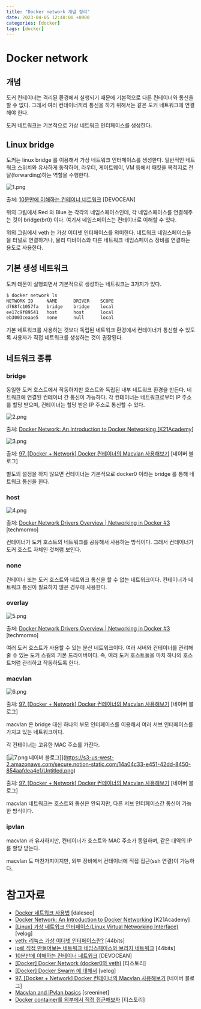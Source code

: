 ```yaml
---
title: "Docker network 개념 정리"
date: 2023-04-05 12:48:00 +0900
categories: [docker]
tags: [docker]
---
```


# Docker network

## 개념

도커 컨테이너는 격리된 환경에서 실행되기 때문에 기본적으로 다른 컨테이너와 통신을 할 수 없다. 그래서 여러 컨테이너끼리 통신을 하기 위해서는 같은 도커 네트워크에 연결해야 한다.

도커 네트워크는 기본적으로 가상 네트워크 인터페이스를 생성한다.

## Linux bridge

도커는 linux bridge 를 이용해서 가상 네트워크 인터페이스를 생성한다. 일반적인 네트워크 스위치와 유사하게 동작하며, 라우터, 게이트웨이, VM 등에서 패킷을 목적지로 전달(forwarding)하는 역할을 수행한다.

![1.png](/assets/images/2023/2023-04-05-types-of-docker-network/1.png)

출처: [10분만에 이해하는 컨테이너 네트워크](https://devocean.sk.com/blog/techBoardDetail.do?ID=163803) [DEVOCEAN]

위의 그림에서 Red 와 Blue 는 각각의 네임스페이스인데, 각 네임스페이스를 연결해주는 것이 bridge(br0) 이다. 여기서 네임스페이스는 컨테이너로 이해할 수 있다.

위의 그림에서 veth 는 가상 이더넷 인터페이스를 의미한다. 네트워크 네임스페이스들을 터널로 연결하거나, 물리 디바이스와 다른 네트워크 네임스페이스 장비를 연결하는 용도로 사용한다.

## 기본 생성 네트워크

도커 데몬이 실행되면서 기본적으로 생성하는 네트워크는 3가지가 있다.

```bash
$ docker network ls
NETWORK ID     NAME      DRIVER    SCOPE
d768fc1057fa   bridge    bridge    local
ee17c9f89541   host      host      local
eb3003ceaae5   none      null      local
```

기본 네트워크를 사용하는 것보다 독립된 네트워크 환경에서 컨테이너가 통신할 수 있도록 사용자가 직접 네트워크를 생성하는 것이 권장된다.

## 네트워크 종류

### bridge

동일한 도커 호스트에서 작동하지만 호스트와 독립된 내부 네트워크 환경을 만든다. 네트워크에 연결된 컨테이너 간 통신이 가능하다. 각 컨테이너는 네트워크로부터 IP 주소를 할당 받으며, 컨테이너는 할당 받은 IP 주소로 통신할 수 있다.

![2.png](/assets/images/2023/2023-04-05-types-of-docker-network/2.png)

출처: [Docker Network: An Introduction to Docker Networking [K21Academy]](https://k21academy.com/docker-kubernetes/docker-networking-different-types-of-networking-overview-for-beginners/)

![3.png](/assets/images/2023/2023-04-05-types-of-docker-network/3.png)

출처: [97. [Docker + Network] Docker 컨테이너의 Macvlan 사용해보기](https://m.blog.naver.com/alice_k106/220984112963) [네이버 블로그]

별도의 설정을 하지 않으면 컨테이너는 기본적으로 docker0 이라는 bridge 를 통해 네트워크 통신을 한다.

### host

![4.png](/assets/images/2023/2023-04-05-types-of-docker-network/4.png)

출처: [Docker Network Drivers Overview | Networking in Docker #3](https://techmormo.com/posts/docker-networking-3-drivers-overview/) [techmormo]

컨테이너가 도커 호스트의 네트워크를 공유해서 사용하는 방식이다. 그래서 컨테이너가 도커 호스트 자체인 것처럼 보인다.

### none

컨테이너 또는 도커 호스트와 네트워크 통신을 할 수 없는 네트워크이다. 컨테이너가 네트워크 통신이 필요하지 않은 경우에 사용한다.

### overlay

![5.png](/assets/images/2023/2023-04-05-types-of-docker-network/5.png)

출처: [Docker Network Drivers Overview | Networking in Docker #3](https://techmormo.com/posts/docker-networking-3-drivers-overview/) [techmormo]

여러 도커 호스트가 사용할 수 있는 분산 네트워크이다. 여러 서버와 컨테이너를 관리해줄 수 있는 도커 스웜의 기본 드라이버이다. 즉, 여러 도커 호스트들을 마치 하나의 호스트처럼 관리하고 작동하도록 한다.

### macvlan

![6.png](/assets/images/2023/2023-04-05-types-of-docker-network/6.png)

출처: [97. [Docker + Network] Docker 컨테이너의 Macvlan 사용해보기](https://m.blog.naver.com/alice_k106/220984112963) [네이버 블로그]

macvlan 은 bridge 대신 하나의 부모 인터페이스를 이용해서 여러 서브 인터페이스를 가지고 있는 네트워크이다.

각 컨테이너는 고유한 MAC 주소를 가진다.

 [![7.png](/assets/images/2023/2023-04-05-types-of-docker-network/7.png)
 네이버 블로그]](https://s3-us-west-2.amazonaws.com/secure.notion-static.com/14a04c33-e451-42dd-8450-854aafdea4e1/Untitled.png)

출처: [97. [Docker + Network] Docker 컨테이너의 Macvlan 사용해보기](https://m.blog.naver.com/alice_k106/220984112963)
 [네이버 블로그]

macvlan 네트워크는 호스트와 통신은 안되지만, 다른 서브 인터페이스간 통신이 가능한 방식이다.

### ipvlan

macvlan 과 유사하지만, 컨테이너가 호스트와 MAC 주소가 동일하며, 같은 대역의 IP 를 할당 받는다.

macvlan 도 마찬가지이지만, 외부 장비에서 컨테이너에 직접 접근(ssh 연결)이 가능하다.

# 참고자료

- [Docker 네트워크 사용법](https://www.daleseo.com/docker-networks/) [daleseo]
- [Docker Network: An Introduction to Docker Networking](https://k21academy.com/docker-kubernetes/docker-networking-different-types-of-networking-overview-for-beginners/) [K21Academy]
- [[Linux] 가상 네트워크 인터페이스(Linux Virtual Networking Interface)](https://velog.io/@koo8624/Linux-Linux-Virtual-networking-Interface) [velog]
- [veth: 리눅스 가상 이더넷 인터페이스란?](https://www.44bits.io/ko/keyword/veth) [44bits]
- [ip로 직접 만들어보는 네트워크 네임스페이스와 브리지 네트워크](https://www.44bits.io/ko/post/container-network-2-ip-command-and-network-namespace) [44bits]
- [10분만에 이해하는 컨테이너 네트워크](https://devocean.sk.com/blog/techBoardDetail.do?ID=163803) [DEVOCEAN]
- [[Docker] Docker Network (docker0와 veth)](https://yoo11052.tistory.com/208) [티스토리]
- [[Docker] Docker Swarm 에 대해서](https://velog.io/@1996yyk/Docker-Swarm-에-대해서) [velog]
- [97. [Docker + Network] Docker 컨테이너의 Macvlan 사용해보기](https://m.blog.naver.com/alice_k106/220984112963) [네이버 블로그]
- [Macvlan and IPvlan basics](https://sreeninet.wordpress.com/2016/05/29/macvlan-and-ipvlan/) [sreeninet]
- [Docker container를 외부에서 직접 접근해보자](https://this1.tistory.com/entry/Docker-container%EB%A5%BC-%EC%99%B8%EB%B6%80%EC%97%90%EC%84%9C-%EC%A7%81%EC%A0%91-%EC%A0%91%EA%B7%BC%ED%95%B4%EB%B3%B4%EC%9E%90) [티스토리]